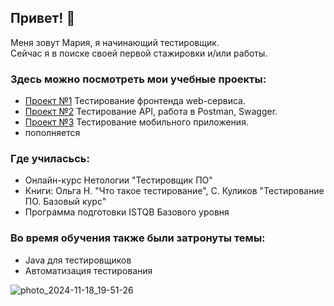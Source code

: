 ## Привет! 👋
Меня зовут Мария, я начинающий тестировщик. <br>
Сейчас я в поиске своей первой стажировки и/или работы. <br>

### Здесь можно посмотреть мои учебные проекты:
* [Проект №1](https://github.com/malsmasher/Test-cases-for-the-form?tab=readme-ov-file)
Тестирование фронтенда web-сервиса. 
* [Проект №2](https://github.com/malsmasher/Test-task)
Тестирование API, работа в Postman, Swagger.
* [Проект №3](https://github.com/malsmasher/NEXTRACKER-app?tab=readme-ov-file)
Тестирование мобильного приложения.
* пополняется

### Где училасьсь:
- Онлайн-курс Нетологии "Тестировщик ПО"
- Книги: Ольга Н. "Что такое тестирование", С. Куликов "Тестирование ПО. Базовый курс"
- Программа подготовки ISTQB Базового уровня

### Во время обучения также были затронуты темы:
- Java для тестировщиков
- Автоматизация тестирования

![photo_2024-11-18_19-51-26](https://github.com/user-attachments/assets/56aa3cb9-8892-4c71-a60b-8b11d139ffae)
